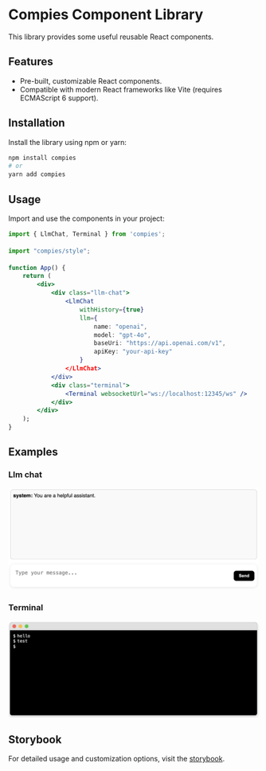 # Compies Component Library

This library provides some useful reusable React components.

## Features

- Pre-built, customizable React components.
- Compatible with modern React frameworks like Vite (requires ECMAScript 6 support).

## Installation

Install the library using npm or yarn:

```bash
npm install compies
# or
yarn add compies
```

## Usage

Import and use the components in your project:

```jsx
import { LlmChat, Terminal } from 'compies';

import "compies/style";

function App() {
    return (
        <div>
            <div class="llm-chat">
                <LlmChat 
                    withHistory={true} 
                    llm={
                        name: "openai", 
                        model: "gpt-4o", 
                        baseUri: "https://api.openai.com/v1", 
                        apiKey: "your-api-key" 
                    }
                </LlmChat>
            </div>
            <div class="terminal">
                <Terminal websocketUrl="ws://localhost:12345/ws" />
            </div>
        </div>
    );
}
```

## Examples

### Llm chat

![Alt text](https://raw.githubusercontent.com/sebps/compies/main/assets/llm.png)

### Terminal

![Alt text](https://raw.githubusercontent.com/sebps/compies/main/assets/terminal.png)

## Storybook

For detailed usage and customization options, visit the [storybook](https://compies.netlify.app).